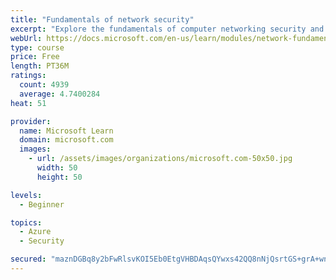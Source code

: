 ```yaml
---
title: "Fundamentals of network security"
excerpt: "Explore the fundamentals of computer networking security and monitoring."
webUrl: https://docs.microsoft.com/en-us/learn/modules/network-fundamentals-2/
type: course
price: Free
length: PT36M
ratings:
  count: 4939
  average: 4.7400284
heat: 51

provider:
  name: Microsoft Learn
  domain: microsoft.com
  images:
    - url: /assets/images/organizations/microsoft.com-50x50.jpg
      width: 50
      height: 50

levels:
  - Beginner

topics:
  - Azure
  - Security

secured: "maznDGBq8y2bFwRlsvKOI5Eb0EtgVHBDAqsQYwxs42QQ8nNjQsrtGS+grA+wnD/WgzIthsruXgEHRPcKhG4MrxK26aVdDxH8Nv0kcY4DskAYH8GNb51/D+D3bCntvMxD9J6orFrbkh4rt55I+ZdfjacHxHzDM0UjF+hUqIQatFvFBdCiED8qg+hcSEGmaZs6qwfl4bWKQU10xDCw4PUPMWrQt4QH4U3K9vYRooSouxyNtA1hgaw2KVIEpUJRaA/ra6K3b/+neljNMnZ75ptms6m8zbjt3quM9XnDNozkqZzRwYCXLvDbFePL/cw/Ot8Zb2KB770jNx3vJzGtquevakVRYyad6fEs5Z1+CXguunvDwJ2kLN83cMUvr1Ol3G+9uSyY8mKXCjqj+IoOG0Cn/JYuMJiQrwgM8scavQRJNN8=;dNAvuSkwRZdVjRTtmDNNEA=="
---
```


